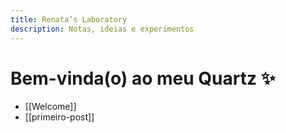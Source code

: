 ```yaml
---
title: Renata’s Laboratory
description: Notas, ideias e experimentos
---
```


# Bem-vinda(o) ao meu Quartz ✨

- [[Welcome]]
- [[primeiro-post]]
